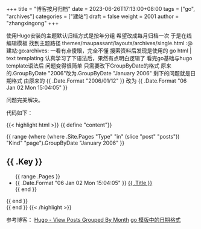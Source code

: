 +++
title = "博客按月归档"
date = 2023-06-26T17:13:00+08:00
tags = ["go", "archives"]
categories = ["建站"]
draft = false
weight = 2001
author = "zhangxingong"
+++

使用Hugo安装的主题默认归档方式是按年分组
希望改成每月归档一次
于是在线编辑模板
找到主题路径 themes/maupassant/layouts/archives/single.html  :@建站:go:archives:
一看有点傻眼，完全不懂
搜索资料后发现是使用的 go html | text templating
认真学习了下语法后，果然有点明白逻辑了
看完go基础与hugo template语法后
问题变得很简单
只需要改下GroupByDate的格式
原来的.GroupByDate "2006"改为.GroupByDate "January 2006"
剩下的问题就是日期格式
由原来的
{{ .Date.Format "2006/01/12" }}
改为
{{ .Date.Format "06 Jan 02 Mon 15:04:05" }}

问题完美解决。

代码如下：

{{< highlight html >}}
{{ define "content"}}
<div class="post-archive">
  {{ range (where (where .Site.Pages "Type" "in" (slice "post" "posts")) "Kind" "page").GroupByDate "January 2006" }}
  <h2>{{ .Key }}</h2>
  <ul class="listing">
    {{ range .Pages }}
    <li>
      <span class="date">{{ .Date.Format "06 Jan 02 Mon 15:04:05" }}</span>
      <a href="{{ .Permalink }}" title="{{ .Title }}" target="_blank">{{ .Title }}</a>
    </li>
    {{ end }}
  </ul>
  {{ end }}

</div>
{{ end }}
{{< /highlight >}}

参考博客：
[Hugo - View Posts Grouped By Month](https://digitaldrummerj.me/hugo-view-post-grouped-by-month/)
[go 模版中的日期格式](https://tricks.one/post/date-format-in-hugo-or-go-templates/)
